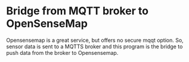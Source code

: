 # Bridge from MQTT broker to OpenSenseMap

Opensensemap is a great service, but offers no secure mqqt option. So, sensor data is sent to a MQTTS broker and this program is the bridge to push data from the broker to Opensensemap.

